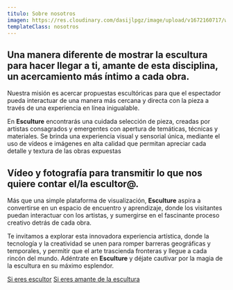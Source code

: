 ```yaml
---
titulo: Sobre nosotros
imagen: https://res.cloudinary.com/dasijlpgz/image/upload/v1672160717/web/nosotros.jpg
templateClass: nosotros
---
```

## Una manera diferente de mostrar la **escultura** para hacer llegar a ti, amante de esta disciplina, un acercamiento más íntimo a cada obra.

Nuestra misión es acercar propuestas escultóricas para que el espectador pueda interactuar de una manera más cercana y directa con la pieza a través de una experiencia en línea inigualable.

En **Esculture** encontrarás una cuidada selección de pieza, creadas por artistas consagrados y emergentes con apertura de temáticas, técnicas y materiales. Se brinda una experiencia visual y sensorial única, mediante el uso de vídeos e imágenes en alta calidad que permitan apreciar cada detalle y textura de las obras expuestas

## Vídeo y fotografía para transmitir lo que nos quiere contar el/la escultor@.

Más que una simple plataforma de visualización, **Esculture** aspira a convertirse en un espacio de encuentro y aprendizaje, donde los visitantes puedan interactuar con los artistas, y sumergirse en el fascinante proceso creativo detrás de cada obra.

Te invitamos a explorar esta innovadora experiencia artística, donde la tecnología y la creatividad se unen para romper barreras geográficas y temporales, y permitir que el arte trascienda fronteras y llegue a cada rincón del mundo. Adéntrate en **Esculture** y déjate cautivar por la magia de la escultura en su máximo esplendor.

<p class="sabermas flex">
  <a class="boton" href="/sobre-nosotros/para-escultores/">Si eres escultor</a>
  <a class="boton" href="/sobre-nosotros/para-visitantes/">Si eres amante de la escultura</a>
</p>